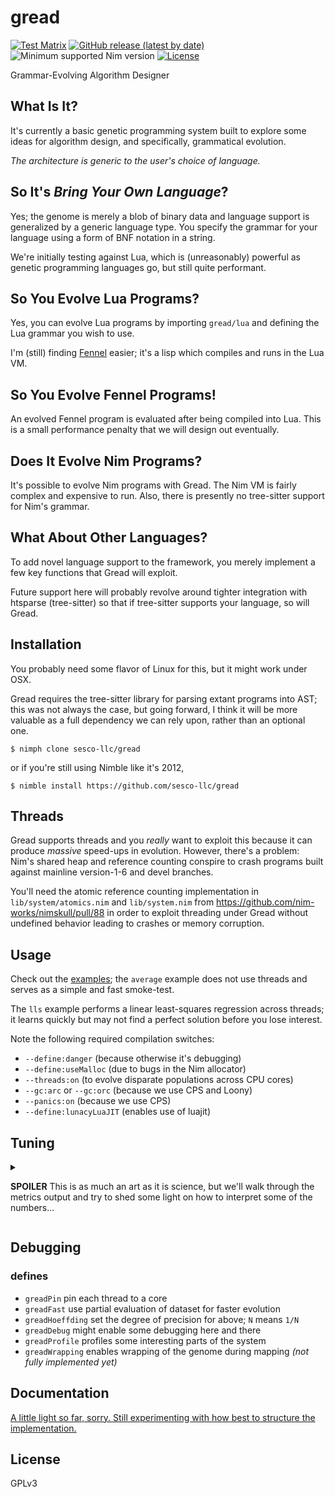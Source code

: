 # gread

[![Test Matrix](https://github.com/disruptek/gread/workflows/CI/badge.svg)](https://github.com/disruptek/gread/actions?query=workflow%3ACI)
[![GitHub release (latest by date)](https://img.shields.io/github/v/release/disruptek/gread?style=flat)](https://github.com/disruptek/gread/releases/latest)
![Minimum supported Nim version](https://img.shields.io/badge/nim-1.6.1%2B-informational?style=flat&logo=nim)
[![License](https://img.shields.io/github/license/disruptek/gread?style=flat)](#license)

Grammar-Evolving Algorithm Designer

## What Is It?

It's currently a basic genetic programming system built to explore some ideas
for algorithm design, and specifically, grammatical evolution.

*The architecture is _generic_ to the user's choice of language.*

## So It's _Bring Your Own Language_?

Yes; the genome is merely a blob of binary data and language support is
generalized by a generic language type.  You specify the grammar for your
language using a form of BNF notation in a string.

We're initially testing against Lua, which is (unreasonably) powerful as
genetic programming languages go, but still quite performant.

## So You Evolve Lua Programs?

Yes, you can evolve Lua programs by importing `gread/lua` and defining the Lua
grammar you wish to use.

I'm (still) finding [Fennel](https://fennel-lang.org/) easier; it's a lisp
which compiles and runs in the Lua VM.

## So You Evolve Fennel Programs!

An evolved Fennel program is evaluated after being compiled into Lua. This is a
small performance penalty that we will design out eventually.

## Does It Evolve Nim Programs?

It's possible to evolve Nim programs with Gread. The Nim VM is fairly complex
and expensive to run. Also, there is presently no tree-sitter support for Nim's
grammar.

## What About Other Languages?

To add novel language support to the framework, you merely implement a few key
functions that Gread will exploit.

Future support here will probably revolve around tighter integration with
htsparse (tree-sitter) so that if tree-sitter supports your language, so will
Gread.

## Installation

You probably need some flavor of Linux for this, but it might work under OSX.

Gread requires the tree-sitter library for parsing extant programs into AST;
this was not always the case, but going forward, I think it will be more
valuable as a full dependency we can rely upon, rather than an optional one.

```
$ nimph clone sesco-llc/gread
```
or if you're still using Nimble like it's 2012,
```
$ nimble install https://github.com/sesco-llc/gread
```

## Threads

Gread supports threads and you _really_ want to exploit this because it can
produce _massive_ speed-ups in evolution. However, there's a problem: Nim's
shared heap and reference counting conspire to crash programs built against
mainline version-1-6 and devel branches.

You'll need the atomic reference counting implementation
in `lib/system/atomics.nim` and `lib/system.nim` from
https://github.com/nim-works/nimskull/pull/88 in order to exploit threading
under Gread without undefined behavior leading to crashes or memory corruption.

## Usage

Check out the [examples](examples/); the `average` example does not use threads
and serves as a simple and fast smoke-test.

The `lls` example performs a linear least-squares regression across threads; it
learns quickly but may not find a perfect solution before you lose interest.

Note the following required compilation switches:

- `--define:danger` (because otherwise it's debugging)
- `--define:useMalloc` (due to bugs in the Nim allocator)
- `--threads:on` (to evolve disparate populations across CPU cores)
- `--gc:arc` or `--gc:orc` (because we use CPS and Loony)
- `--panics:on` (because we use CPS)
- `--define:lunacyLuaJIT` (enables use of luajit)

## Tuning
<details>
  <summary>

**SPOILER**
This is as much an art as it is science, but we'll walk through the
metrics output and try to shed some light on how to interpret some of the
numbers...

  </summary>

Metrics are produced at specified generational intervals for each `Evolver` in
a `Cluster`, and each such instance has a `Core` identifier which is a simple
integer. `Evolvers` encompass unique populations of programs which may also
have unique fitness functions, datasets, virtual machines, and so on. There may
be multiple evolvers running on each thread but clusters generally only launch
`countProcessors()` threads.

Here's sample metrics output from the `lls` example:

```
-5.0000[13]: (+ 2.0 (+ (+ x 2.0 ) 0.5 ) )
               core and thread: 2/11172
                  dataset size: 4
          virtual machine runs: 16681 (never reset)
            average vm runtime:   0.12 ms
         total population size: 500
            average age in pop: 5485
          validity rate in pop: 98.00%
           average valid score: -22.8557
          greatest of all time: -5.0000
           program cache usage: 0.00%
           evolver cache count: 1770
           evolver cache usage: 81.04%
          average program size: 25
         program size variance: 146
          size of best program: 13
         parsimony coefficient: -0.0001
            insufficiency rate: 0.01%
           semantic error rate: 0.00%
         recent lua cache hits: 953
            lua cache hit rate: 10.96%
             lua vm cache size: 16680
             foreign influence: -
              immigration rate: 2.80%
          mapping failure rate: 41.79%
               best generation: 18633
             total generations: 20000
             invention recency: 6.83%
               generation time: 1.4514 ms
                evolution time: 66 sec
```

First, the `Score` of the fittest program discovered, followed by the program
length in brackets. The program length may be a measure of the genome size or
the abstract syntax tree, but it will not correspond to source code size or the
length of symbol names or constants. The program source code itself, Fennel in
this case, follows the score and length.

```
-5.0000[13]: (+ 2.0 (+ (+ x 2.0 ) 0.5 ) )
```

The core number and thread identifier as explained above.
```
               core and thread: 2/11172
```

A `SymbolSet` holds associations between symbols in the program, which do not
vary with program executions, and static input values, which may vary with each
`SymbolSet`.

The `dataset size` reflects the number of symbol sets presented to the `Evolver` for training purposes.

```
                  dataset size: 4
```

We keep a counter of invocations of the LuaVM and reproduce it here along with
the average runtime for all programs run on the virtual machine.

```
          virtual machine runs: 16681 (never reset)
            average vm runtime:   0.12 ms
```

Some population metrics are revealed, including the average age -- in
generations -- of programs that remain in the population, and the percentage of
population members which may be evaluated to produce valid results according
to the supplied `fitone()` function.

In the case of the `lls` example, the `fitone()` evaluates a program and
ensures that it produces a `float` that is not `nan`, `-inf` or `inf`.

Invalid programs cannot compete in tournament selection, so they aren't
terribly valuable -- a high validity rate is coincident with faster learning.

```
         total population size: 500
            average age in pop: 5485
          validity rate in pop: 98.00%
           average valid score: -22.8557
          greatest of all time: -5.0000
```

Some caching may be performed inside `Program` or `Evolver` objects and these
metrics can be useful to analyzing the degree to which programs must be
evaluated with multiple symbol sets in order to compete with one another. A
low cache usage figure is ideal, because it signifies efficient comparison of
programs without exhaustive evaluation.

```
           program cache usage: 0.00%
           evolver cache count: 1770
           evolver cache usage: 81.04%
```

Program size is an important metric because it can signify bloat. Parsimony
below zero suggests that longer programs score more poorly, which the opposite
is true for parsimony above zero.

```
          average program size: 25
         program size variance: 146
          size of best program: 13
         parsimony coefficient: -0.0001
```

The insufficiency rate measures the percentage of programs which, when
evaluated on a single symbol set as in `fitone()`, do not produce an acceptable
`Score`.  The semantic error rate similarly measures errors raised by the LuaVM.

```
            insufficiency rate: 0.01%
           semantic error rate: 0.00%
```

Some caching is performed at the layer of the LuaVM so that we do not
accidentally evaluate a program multiple times with the same inputs. Basically,
any cache hits here reflect an inefficiency in selection, sorting, and caching
processes elsewhere in the system.

```
         recent lua cache hits: 953
            lua cache hit rate: 10.96%
             lua vm cache size: 16680
```

Foreign influence is simply defined as whether the `fittest` program in the
population was sourced from a neighboring evolver in the cluster. If the
program was invented locally, this value will be `-`; otherwise, it will hold
the core number where the program was invented.

The take-away is that a program which was fittest in another population,
perhaps developed against a different dataset and with a different fitness
function, is nonetheless superior to locally-bred programs.

The immigration rate measures the percentage of programs in the population
which arrived from a neighboring evolver, as opposed to being invented locally.

This is a more general measure of the competitiveness of the local population
and, of course, the `sharingRate` across the cluster as a whole. A high value
here can indicate a lack of diversity; I like to see a 1-5% figure here for a
single-objective problem.

```
             foreign influence: -
              immigration rate: 2.80%
```

The mapping failure rate reflects occasions when offspring were produced
for which the genome was insufficient to encode the semantics of the entire
program. This figure reflects a lack of balance between non-terminal and
terminal nodes in the grammar, or perhaps a poor choice of mutation operators.
Ultimately, this is something that should be resolved in gread itself.

```
          mapping failure rate: 41.79%
```

The generational metrics tease out how recently the fittest individual was
invented, with the implication that continuous improvement is ideal.

```
               best generation: 18633
             total generations: 20000
             invention recency: 6.83%
```

We also measure the cumulative wall-clock time of the evolver's runtime, as
well as the average runtime of each generation since the last metrics were
reported.

```
               generation time: 1.4514 ms
                evolution time: 66 sec
```

</details>

## Debugging

### defines

- `greadPin` pin each thread to a core
- `greadFast` use partial evaluation of dataset for faster evolution
- `greadHoeffding` set the degree of precision for above; `N` means `1/N`
- `greadDebug` might enable some debugging here and there
- `greadProfile` profiles some interesting parts of the system
- `greadWrapping` enables wrapping of the genome during mapping _(not fully implemented yet)_

## Documentation

[A little light so far, sorry. Still experimenting with how best to structure the implementation.](https://sesco-llc.github.io/gread/gread.html)

## License
GPLv3
